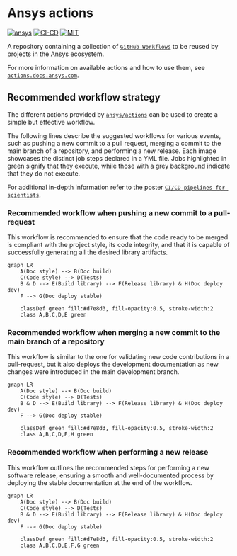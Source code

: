 # Ansys actions

[![ansys][Ansys badge]][`actions.docs.ansys.com`]
[![CI-CD][CI-CD badge]][CI-CD yml]
[![MIT][MIT badge]][MIT url]

A repository containing a collection of [`GitHub Workflows`] to be reused by
projects in the Ansys ecosystem.

For more information on available actions and how to use them, see
[`actions.docs.ansys.com`].

## Recommended workflow strategy

The different actions provided by [`ansys/actions`] can be used to create a
simple but effective workflow.

The following lines describe the suggested workflows for various events, such as
pushing a new commit to a pull request, merging a commit to the main branch of a
repository, and performing a new release. Each image showcases the distinct job
steps declared in a YML file. Jobs highlighted in green signify that they
execute, while those with a grey background indicate that they do not execute.

For additional in-depth information refer to the poster [`CI/CD pipelines for
scientists`].

### Recommended workflow when pushing a new commit to a pull-request

This workflow is recommended to ensure that the code ready to be merged is
compliant with the project style, its code integrity, and that it is capable of
successfully generating all the desired library artifacts.

```mermaid
graph LR
    A(Doc style) --> B(Doc build)
    C(Code style) --> D(Tests)
    B & D --> E(Build library) --> F(Release library) & H(Doc deploy dev)
    F --> G(Doc deploy stable)

    classDef green fill:#d7e8d3, fill-opacity:0.5, stroke-width:2
    class A,B,C,D,E green
```

### Recommended workflow when merging a new commit to the main branch of a repository

This workflow is similar to the one for validating new code contributions in a
pull-request, but it also deploys the development documentation as new changes
were introduced in the main development branch.

```mermaid
graph LR
    A(Doc style) --> B(Doc build)
    C(Code style) --> D(Tests)
    B & D --> E(Build library) --> F(Release library) & H(Doc deploy dev)
    F --> G(Doc deploy stable)

    classDef green fill:#d7e8d3, fill-opacity:0.5, stroke-width:2
    class A,B,C,D,E,H green
```

### Recommended workflow when performing a new release

This workflow outlines the recommended steps for performing a new software
release, ensuring a smooth and well-documented process by deploying
the stable documentation at the end of the workflow.

```mermaid
graph LR
    A(Doc style) --> B(Doc build)
    C(Code style) --> D(Tests)
    B & D --> E(Build library) --> F(Release library) & H(Doc deploy dev)
    F --> G(Doc deploy stable)

    classDef green fill:#d7e8d3, fill-opacity:0.5, stroke-width:2
    class A,B,C,D,E,F,G green
```

[Ansys badge]: https://img.shields.io/badge/Ansys-ffc107.svg?labelColor=black&logo=data:image/png;base64,iVBORw0KGgoAAAANSUhEUgAAABAAAAAQCAIAAACQkWg2AAABDklEQVQ4jWNgoDfg5mD8vE7q/3bpVyskbW0sMRUwofHD7Dh5OBkZGBgW7/3W2tZpa2tLQEOyOzeEsfumlK2tbVpaGj4N6jIs1lpsDAwMJ278sveMY2BgCA0NFRISwqkhyQ1q/Nyd3zg4OBgYGNjZ2ePi4rB5loGBhZnhxTLJ/9ulv26Q4uVk1NXV/f///////69du4Zdg78lx//t0v+3S88rFISInD59GqIH2esIJ8G9O2/XVwhjzpw5EAam1xkkBJn/bJX+v1365hxxuCAfH9+3b9/+////48cPuNehNsS7cDEzMTAwMMzb+Q2u4dOnT2vWrMHu9ZtzxP9vl/69RVpCkBlZ3N7enoDXBwEAAA+YYitOilMVAAAAAElFTkSuQmCC
[`actions.docs.ansys.com`]: https://actions.docs.ansys.com/
[`ansys/actions`]: https://github.com/ansys/actions/
[CI-CD badge]: https://github.com/ansys/actions/actions/workflows/ci_cd.yml/badge.svg
[CI-CD yml]: https://github.com/ansys/actions/actions/workflows/ci_cd.yml
[MIT badge]: https://img.shields.io/badge/License-MIT-blue.svg
[MIT url]: https://opensource.org/blog/license/mit
[`GitHub Workflows`]: https://docs.github.com/en/actions/using-workflows/about-workflows/
[`CI/CD pipelines for scientists`]: https://scipy2023.pyansys.com/ci_cd.pdf
